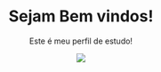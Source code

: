 <h1 align= center>
  Sejam Bem vindos!
</h1>
<p align= center>
Este é meu perfil de estudo!

<p align="center">
  <a href="https://github.com/wagnerlimanet">
	<img src="https://readme-typing-svg.herokuapp.com?lines=Me+chamo+Samuel+Chaves;Sou+tricolor,+Designer,+Desenvolvedor+e+Gestor+de+Tráfego!&center=true&width=780&height=45">
  </a>
</p>

